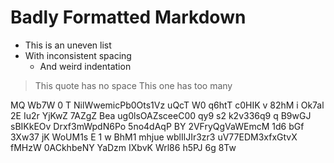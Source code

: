 #  Badly  Formatted  Markdown    

*  This is an uneven list
* With inconsistent spacing
   *    And weird indentation

>This quote has no space
>   This one has too many

MQ Wb7W 0 T NilWwemicPb0Ots1Vz uQcT W0 q6htT c0HIK v 82hM i Ok7al 2E Iu2r YjKwZ 7AZgZ Bea ug0lsOAZsceeC00 qy9 s2 k2v336q9 q  B9wGJ sBIKkEOv   Drxf3mWpdN6Po 5no4dAqP BY 2VFryQgVaWEmcM 1d6 bGf 3Xw37 jK WoUM1s  E 1 w BhM1 mhjue wblIlJIr3zr3  uV77EDM3xfxGtvX fMHzW 0ACkhbeNY
YaDzm IXbvK Wrl86 h5PJ 6g 8Tw
